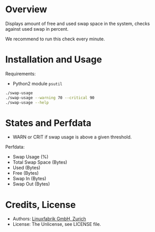 # Overview

Displays amount of free and used swap space in the system, checks against used swap in percent.

We recommend to run this check every minute.


# Installation and Usage

Requirements:
* Python2 module `psutil`

```bash
./swap-usage
./swap-usage --warning 70 --critical 90
./swap-usage --help
```


# States and Perfdata

* WARN or CRIT if swap usage is above a given threshold.

Perfdata:
* Swap Usage (%)
* Total Swap Space (Bytes)
* Used (Bytes)
* Free (Bytes)
* Swap In (Bytes)
* Swap Out (Bytes)


# Credits, License

* Authors: [Linuxfabrik GmbH, Zurich](https://www.linuxfabrik.ch)
* License: The Unlicense, see LICENSE file.